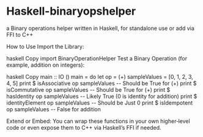 # Haskell-binaryopshelper
a Binary operations helper written in Haskell, for standalone use or add via FFI to C++


How to Use
Import the Library:

haskell
Copy
import BinaryOperationHelper
Test a Binary Operation (for example, addition on integers):

haskell
Copy
main :: IO ()
main = do
  let op = (+)
      sampleValues = [0, 1, 2, 3, 4, 5]
  print $ isAssociative op sampleValues      -- Should be True for (+)
  print $ isCommutative op sampleValues      -- Should be True for (+)
  print $ hasIdentity op sampleValues        -- Likely True (0 is identity for addition)
  print $ identityElement op sampleValues    -- Should be Just 0
  print $ isIdempotent op sampleValues       -- False for addition
  
Extend or Embed: You can wrap these functions in your own higher‐level code or even expose them to C++ via Haskell’s FFI if needed.

